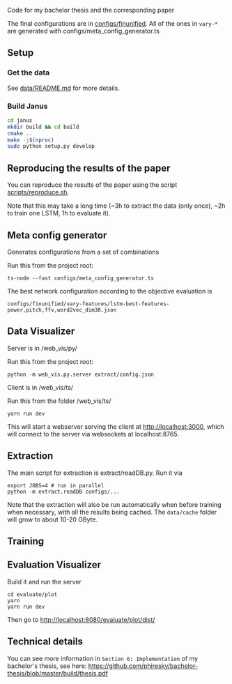 Code for my bachelor thesis and the corresponding paper

The final configurations are in [configs/finunified](configs/finunified). All of the ones in `vary-*` are generated with configs/meta_config_generator.ts

## Setup

### Get the data

See [data/README.md](data/README.md) for more details.

### Build Janus

```bash
cd janus
mkdir build && cd build
cmake ..
make -j$(nproc)
sudo python setup.py develop
```

## Reproducing the results of the paper

You can reproduce the results of the paper using the script [scripts/reproduce.sh](scripts/reproduce.sh).

Note that this may take a long time (~3h to extract the data (only once), ~2h to train one LSTM, 1h to evaluate it).

## Meta config generator

Generates configurations from a set of combinations 

Run this from the project root:

    ts-node --fast configs/meta_config_generator.ts
   
The best network configuration according to the objective evaluation is

    configs/finunified/vary-features/lstm-best-features-power,pitch,ffv,word2vec_dim30.json


## Data Visualizer

Server is in /web_vis/py/

Run this from the project root:

    python -m web_vis.py.server extract/config.json

Client is in /web_vis/ts/

Run this from the folder /web_vis/ts/

    yarn run dev

This will start a webserver serving the client at <http://localhost:3000>, which will connect to the server via websockets at localhost:8765.

## Extraction

The main script for extraction is extract/readDB.py. Run it via

    export JOBS=4 # run in parallel
    python -m extract.readDB configs/...
   
Note that the extraction will also be run automatically when before training when necessary, with all the results being cached. The `data/cache` folder will grow to about 10-20 GByte.

## Training

## Evaluation Visualizer

Build it and run the server

    cd evaluate/plot
    yarn
    yarn run dev

Then go to <http://localhost:8080/evaluate/plot/dist/>

## Technical details

You can see more information in `Section 6: Implementation` of my bachelor's thesis, see here: https://github.com/phiresky/bachelor-thesis/blob/master/build/thesis.pdf
